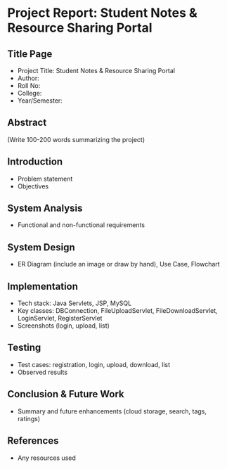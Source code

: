 # Project Report: Student Notes & Resource Sharing Portal

## Title Page
- Project Title: Student Notes & Resource Sharing Portal
- Author: <Your Name>
- Roll No: <Your Roll No>
- College: <Your College>
- Year/Semester: <Year>

## Abstract
(Write 100-200 words summarizing the project)

## Introduction
- Problem statement
- Objectives

## System Analysis
- Functional and non-functional requirements

## System Design
- ER Diagram (include an image or draw by hand), Use Case, Flowchart

## Implementation
- Tech stack: Java Servlets, JSP, MySQL
- Key classes: DBConnection, FileUploadServlet, FileDownloadServlet, LoginServlet, RegisterServlet
- Screenshots (login, upload, list)

## Testing
- Test cases: registration, login, upload, download, list
- Observed results

## Conclusion & Future Work
- Summary and future enhancements (cloud storage, search, tags, ratings)

## References
- Any resources used
